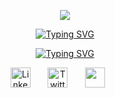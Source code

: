 <p align="center"><img src="https://capsule-render.vercel.app/api?type=waving&amp;color=gradient&amp;height=100&amp;section=header" /></p>

<p align="center">
  <a href="https://git.io/typing-svg"><img src="https://readme-typing-svg.herokuapp.com?font=Fira+Code&weight=500&pause=1000&color=FF1493&center=true&vCenter=true&repeat=false&width=435&lines=Rodolfo+Chivalan" alt="Typing SVG" /></a>
</p>

<p align="center">
  <a href="https://git.io/typing-svg"><img src="https://readme-typing-svg.herokuapp.com?font=Fira+Code&weight=500&pause=1000&color=FF1493&center=true&vCenter=true&width=435&lines=System+Engineering+Student" alt="Typing SVG" /></a>
</p>

<p align="center">
 <img width="32px" alt="LinkedIn" title="LinkedIn" src="https://i.imgur.com/yRpa1dQ.png"/>
    &#8287;&#8287;&#8287;&#8287;&#8287;
<img width="32px" alt="Twitter" title="Twitter" src="https://i.imgur.com/AixJgnm.png"/>
   &#8287;&#8287;&#8287;&#8287;&#8287;
<img width="32px" src="https://i.imgur.com/OViZO8J.png"/>
  &#8287;&#8287;&#8287;&#8287;&#8287;

<link rel="stylesheet" type='text/css' href="https://cdn.jsdelivr.net/gh/devicons/devicon@latest/devicon.min.css" />
          
</p>
